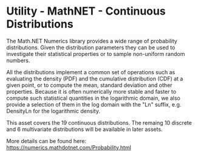 # Utility - MathNET - Continuous Distributions

The Math.NET Numerics library provides a wide range of probability distributions. Given the distribution parameters they can be used to investigate their statistical properties or to sample non-uniform random numbers.

All the distributions implement a common set of operations such as evaluating the density (PDF) and the cumulative distribution (CDF) at a given point, or to compute the mean, standard deviation and other properties. Because it is often numerically more stable and faster to compute such statistical quantities in the logarithmic domain, we also provide a selection of them in the log domain with the "Ln" suffix, e.g. DensityLn for the logarithmic density.

This asset covers the 19 continuous distributions. The remaing 10 discrete and 6 multivariate distributions will be available in later assets.

More details can be found here: https://numerics.mathdotnet.com/Probability.html


